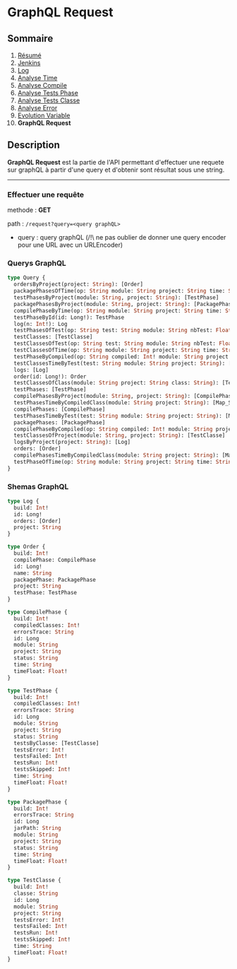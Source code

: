 # GraphQL Request

## Sommaire

1. [Résumé](../README.md)
2. [Jenkins](Jenkins.md)
3. [Log](Log.md)
4. [Analyse Time](AnalyseTime.md)
5. [Analyse Compile](AnalyseCompile.md)
6. [Analyse Tests Phase](AnalyseTestsPhase.md)
7. [Analyse Tests Classe](AnalyseTestsClasse.md)
8. [Analyse Error](AnalyseError.md)
9. [Evolution Variable](EvolutionVariable.md)
10. **GraphQL Request**

## Description

**GraphQL Request** est la partie de l'API permettant d'effectuer une requete sur graphQL à partir d'une query et d'obtenir sont résultat sous une string.

---

### Effectuer une requête

methode : **GET**

path : `/request?query=<query graphQL>`
- query : query graphQL (/!\\ ne pas oublier de donner une query encoder pour une URL avec un URLEncoder)

### Querys GraphQL

```graphql
type Query {
  ordersByProject(project: String): [Order]
  packagePhasesOfTime(op: String module: String project: String time: String): [PackagePhase]
  testPhasesByProject(module: String, project: String): [TestPhase]
  packagePhasesByProject(module: String, project: String): [PackagePhase]
  compilePhaseByTime(op: String module: String project: String time: String): [CompilePhase]
  testPhaseById(id: Long!): TestPhase
  log(n: Int!): Log
  testPhasesOfTest(op: String test: String module: String nbTest: Float! project: String): [TestPhase]
  testClasses: [TestClasse]
  testClassesOfTest(op: String test: String module: String nbTest: Float! project: String): [TestClasse]
  testClassesOfTime(op: String module: String project: String time: String): [TestClasse]
  testPhaseByCompiled(op: String compiled: Int! module: String project: String): [TestPhase]
  testClassesTimeByTest(test: String module: String project: String): [Map_String_FloatScalar]
  logs: [Log]
  order(id: Long!): Order
  testClassesOfClass(module: String project: String class: String): [TestClasse]
  testPhases: [TestPhase]
  compilePhasesByProject(module: String, project: String): [CompilePhase]
  testPhasesTimeByCompiledClass(module: String project: String): [Map_String_FloatScalar]
  compilePhases: [CompilePhase]
  testPhasesTimeByTest(test: String module: String project: String): [Map_String_FloatScalar]
  packagePhases: [PackagePhase]
  compilePhaseByCompiled(op: String compiled: Int! module: String project: String): [CompilePhase]
  testClassesOfProject(module: String, project: String): [TestClasse]
  logsByProject(project: String): [Log]
  orders: [Order]
  compilePhasesTimeByCompiledClass(module: String project: String): [Map_String_FloatScalar]
  testPhaseOfTime(op: String module: String project: String time: String): [TestPhase]
}
```

### Shemas GraphQL

```graphql
type Log {
  build: Int!
  id: Long!
  orders: [Order]
  project: String
}

type Order {
  build: Int!
  compilePhase: CompilePhase
  id: Long!
  name: String
  packagePhase: PackagePhase
  project: String
  testPhase: TestPhase
}

type CompilePhase {
  build: Int!
  compiledClasses: Int!
  errorsTrace: String
  id: Long
  module: String
  project: String
  status: String
  time: String
  timeFloat: Float!
}

type TestPhase {
  build: Int!
  compiledClasses: Int!
  errorsTrace: String
  id: Long
  module: String
  project: String
  status: String
  testsByClasse: [TestClasse]
  testsError: Int!
  testsFailed: Int!
  testsRun: Int!
  testsSkipped: Int!
  time: String
  timeFloat: Float!
}

type PackagePhase {
  build: Int!
  errorsTrace: String
  id: Long
  jarPath: String
  module: String
  project: String
  status: String
  time: String
  timeFloat: Float!
}

type TestClasse {
  build: Int!
  classe: String
  id: Long
  module: String
  project: String
  testsError: Int!
  testsFailed: Int!
  testsRun: Int!
  testsSkipped: Int!
  time: String
  timeFloat: Float!
}
```